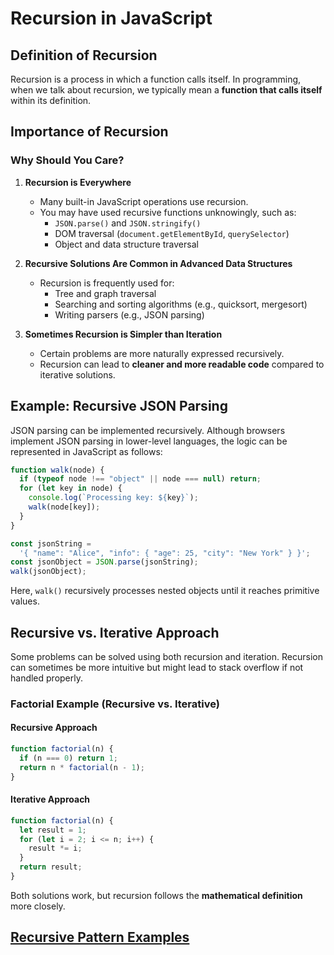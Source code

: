# Recursion in JavaScript

## Definition of Recursion

Recursion is a process in which a function calls itself. In programming, when we talk about recursion, we typically mean a **function that calls itself** within its definition.

## Importance of Recursion

### Why Should You Care?

1. **Recursion is Everywhere**

   - Many built-in JavaScript operations use recursion.
   - You may have used recursive functions unknowingly, such as:
     - `JSON.parse()` and `JSON.stringify()`
     - DOM traversal (`document.getElementById`, `querySelector`)
     - Object and data structure traversal

2. **Recursive Solutions Are Common in Advanced Data Structures**

   - Recursion is frequently used for:
     - Tree and graph traversal
     - Searching and sorting algorithms (e.g., quicksort, mergesort)
     - Writing parsers (e.g., JSON parsing)

3. **Sometimes Recursion is Simpler than Iteration**
   - Certain problems are more naturally expressed recursively.
   - Recursion can lead to **cleaner and more readable code** compared to iterative solutions.

## Example: Recursive JSON Parsing

JSON parsing can be implemented recursively. Although browsers implement JSON parsing in lower-level languages, the logic can be represented in JavaScript as follows:

```js
function walk(node) {
  if (typeof node !== "object" || node === null) return;
  for (let key in node) {
    console.log(`Processing key: ${key}`);
    walk(node[key]);
  }
}

const jsonString =
  '{ "name": "Alice", "info": { "age": 25, "city": "New York" } }';
const jsonObject = JSON.parse(jsonString);
walk(jsonObject);
```

Here, `walk()` recursively processes nested objects until it reaches primitive values.

## Recursive vs. Iterative Approach

Some problems can be solved using both recursion and iteration. Recursion can sometimes be more intuitive but might lead to stack overflow if not handled properly.

### Factorial Example (Recursive vs. Iterative)

#### Recursive Approach

```js
function factorial(n) {
  if (n === 0) return 1;
  return n * factorial(n - 1);
}
```

#### Iterative Approach

```js
function factorial(n) {
  let result = 1;
  for (let i = 2; i <= n; i++) {
    result *= i;
  }
  return result;
}
```

Both solutions work, but recursion follows the **mathematical definition** more closely.

## [Recursive Pattern Examples](./Problem_Set/)

